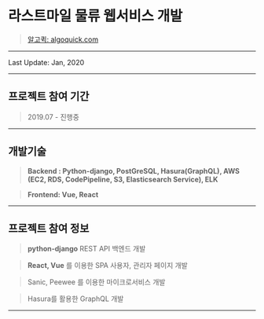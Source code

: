 # 라스트마일 물류 웹서비스 개발

> [알고퀵: algoquick.com](//www.algoquick.com)

---

Last Update: Jan, 2020

---

## 프로젝트 참여 기간

> 2019.07 - 진행중

---

## **개발기술**

> **Backend : Python-django, PostGreSQL, Hasura(GraphQL), AWS (EC2, RDS, CodePipeline, S3, Elasticsearch Service), ELK**

> **Frontend: Vue, React**

---

## 프로젝트 참여 정보

> **python-django** REST API 백엔드 개발

> **React, Vue** 를 이용한 SPA 사용자, 관리자 페이지 개발

> Sanic, Peewee 를 이용한 마이크로서비스 개발

> Hasura를 활용한 GraphQL 개발

---
